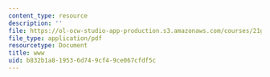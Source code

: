 ```yaml
---
content_type: resource
description: ''
file: https://ol-ocw-studio-app-production.s3.amazonaws.com/courses/21g-114-chinese-vi-streamlined-spring-2005/b832b1a819536d749cf49ce067cfdf5c_MIT21G_114S05_2_10f.pdf
file_type: application/pdf
resourcetype: Document
title: www
uid: b832b1a8-1953-6d74-9cf4-9ce067cfdf5c
---
```

